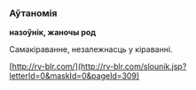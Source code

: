 ### Аўтаномія
**назоўнік, жаночы род**

Самакіраванне, незалежнасць у кіраванні.

<a rel="author">[http://rv-blr.com/](http://rv-blr.com/slounik.jsp?letterId=0&maskId=0&pageId=309)</a>
